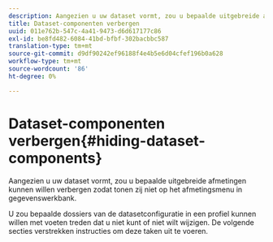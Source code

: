 ```yaml
---
description: Aangezien u uw dataset vormt, zou u bepaalde uitgebreide afmetingen kunnen willen verbergen zodat tonen zij niet op het afmetingsmenu in gegevenswerkbank.
title: Dataset-componenten verbergen
uuid: 011e762b-547c-4a41-9473-d6d617177c86
exl-id: be8fd482-6084-41bd-bfbf-302bacbbc587
translation-type: tm+mt
source-git-commit: d9df90242ef96188f4e4b5e6d04cfef196b0a628
workflow-type: tm+mt
source-wordcount: '86'
ht-degree: 0%

---
```


# Dataset-componenten verbergen{#hiding-dataset-components}

Aangezien u uw dataset vormt, zou u bepaalde uitgebreide afmetingen kunnen willen verbergen zodat tonen zij niet op het afmetingsmenu in gegevenswerkbank.

U zou bepaalde dossiers van de datasetconfiguratie in een profiel kunnen willen met voeten treden dat u niet kunt of niet wilt wijzigen. De volgende secties verstrekken instructies om deze taken uit te voeren.
